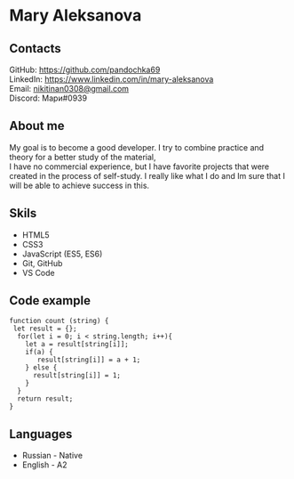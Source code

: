 # Mary Aleksanova

## Contacts
GitHub: <https://github.com/pandochka69> <br>
LinkedIn: <https://www.linkedin.com/in/mary-aleksanova> <br>
Email: <nikitinan0308@gmail.com> <br>
Discord: Мари#0939 <br>

## About me
My goal is to become a good developer. I try to combine practice and theory for a better study of the material,<br>
I have no commercial experience, but I have favorite projects that were created in the process of self-study. I really like what I do and Im sure that I will be able to achieve success in this.

## Skils
* HTML5
* CSS3
* JavaScript (ES5, ES6)
* Git, GitHub
* VS Code

## Code example
```
function count (string) {  
 let result = {};
  for(let i = 0; i < string.length; i++){
    let a = result[string[i]];
    if(a) {
       result[string[i]] = a + 1;
    } else {
      result[string[i]] = 1;
    } 
  }
  return result;
}
```

## Languages
* Russian - Native
* English - A2
